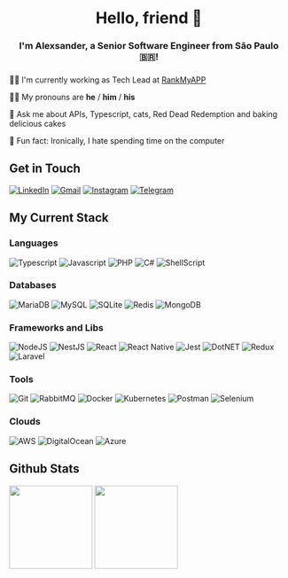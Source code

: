 
<h1 align="center">Hello, friend 🤙 </h1>

<h3 align="center">I'm Alexsander, a Senior Software Engineer from São Paulo 🇧🇷!</h3>

### 

👨‍💻&nbsp;I'm currently working as Tech Lead at [RankMyAPP](https://github.com/rankmyapp/)

💁‍♂️&nbsp;My pronouns are  **he** / **him** / **his**

🧐&nbsp;Ask me about APIs, Typescript, cats, Red Dead Redemption and baking delicious cakes

🤪&nbsp;Fun fact: Ironically, I hate spending time on the computer

## Get in Touch
[![LinkedIn](https://img.shields.io/badge/LinkedIn-0077B5?style=for-the-badge&logo=linkedin&logoColor=white)](https://www.linkedin.com/in/alexsanderlira/)
[![Gmail](https://img.shields.io/badge/Gmail-D14836?style=for-the-badge&logo=gmail&logoColor=white)](mailto:contato@alexsander.ml)
[![Instagram](https://img.shields.io/badge/Instagram-E4405F?style=for-the-badge&logo=instagram&logoColor=white)](https://instagram.com/AlezinLira/)
[![Telegram](https://img.shields.io/badge/Telegram-2CA5E0?style=for-the-badge&logo=telegram&logoColor=white)](https://t.me/alezinlira)


## My Current Stack

### Languages
![Typescript](https://img.shields.io/badge/TypeScript-007ACC?style=for-the-badge&logo=typescript&logoColor=white)
![Javascript](https://img.shields.io/badge/JavaScript-F7DF1E?style=for-the-badge&logo=javascript&logoColor=black)
![PHP](https://img.shields.io/badge/PHP-777BB4?style=for-the-badge&logo=php&logoColor=white)
![C#](https://img.shields.io/badge/C%23-239120?style=for-the-badge&logo=c-sharp&logoColor=white)
![ShellScript](https://img.shields.io/badge/Shell_Script-121011?style=for-the-badge&logo=gnu-bash&logoColor=white)

### Databases
![MariaDB](https://img.shields.io/badge/MariaDB-003545?style=for-the-badge&logo=mariadb&logoColor=white)
![MySQL](https://img.shields.io/badge/MySQL-00000F?style=for-the-badge&logo=mysql&logoColor=white)
![SQLite](https://img.shields.io/badge/SQLite-07405E?style=for-the-badge&logo=sqlite&logoColor=white)
![Redis](https://img.shields.io/badge/redis-%23DD0031.svg?&style=for-the-badge&logo=redis&logoColor=white)
![MongoDB](https://img.shields.io/badge/MongoDB-4EA94B?style=for-the-badge&logo=mongodb&logoColor=white)

### Frameworks and Libs
![NodeJS](https://img.shields.io/badge/Node.js-43853D?style=for-the-badge&logo=node-dot-js&logoColor=white)
![NestJS](https://img.shields.io/badge/NestJS-E0234E?style=for-the-badge&logo=nestjs&logoColor=whit)
![React](https://img.shields.io/badge/React-20232A?style=for-the-badge&logo=react&logoColor=61DAFB)
![React Native](https://img.shields.io/badge/React_Native-20232A?style=for-the-badge&logo=react&logoColor=61DAFB)
![Jest](https://img.shields.io/badge/Jest-C21325?style=for-the-badge&logo=jest&logoColor=white)
![DotNET](https://img.shields.io/badge/.NET-5C2D91?style=for-the-badge&logo=dot-net&logoColor=white)
![Redux](https://img.shields.io/badge/Redux-593D88?style=for-the-badge&logo=redux&logoColor=white)
![Laravel](https://img.shields.io/badge/Laravel-FF2D20?style=for-the-badge&logo=laravel&logoColor=white)

### Tools
![Git](https://img.shields.io/badge/Git-F05032?style=for-the-badge&logo=git&logoColor=white)
![RabbitMQ](https://img.shields.io/badge/rabbitmq-%23FF6600.svg?&style=for-the-badge&logo=rabbitmq&logoColor=white)
![Docker](https://img.shields.io/badge/Docker-2CA5E0?style=for-the-badge&logo=docker&logoColor=white)
![Kubernetes](https://img.shields.io/badge/kubernetes-326ce5.svg?&style=for-the-badge&logo=kubernetes&logoColor=white)
![Postman](https://img.shields.io/badge/Postman-FF6C37?style=for-the-badge&logo=Postman&logoColor=white)
![Selenium](https://img.shields.io/badge/Selenium-43B02A?style=for-the-badge&logo=Selenium&logoColor=white)

### Clouds
![AWS](https://img.shields.io/badge/AWS-232F3E?style=for-the-badge&logo=amazon-aws&logoColor=white)
![DigitalOcean](https://img.shields.io/badge/DigitalOcean-0080FF?style=for-the-badge&logo=DigitalOcean&logoColor=white)
![Azure](https://img.shields.io/badge/Azure-0089D6?style=for-the-badge&logo=microsoft-azure&logoColor=white)

## Github Stats

<p><img height="150px" src="https://github-readme-stats.vercel.app/api?username=AleLira&hide_border=true&show_icons=true&include_all_commits=false&count_private=true&line_height=24&theme=tokyonight&hide=prs,issues,contribs"/> <img height="150px" src="https://github-readme-stats.vercel.app/api/top-langs/?username=AleLira&hide=html&hide_border=true&card_width=320&layout=compact&langs_count=7&theme=tokyonight"/></p>
